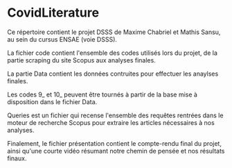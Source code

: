 # CovidLiterature
Ce répertoire contient le projet DSSS de Maxime Chabriel et Mathis Sansu, au sein du cursus ENSAE (voie DSSS).

La fichier code contient l'ensemble des codes utilisés lors du projet, de la partie scraping du site Scopus aux analyses finales. 

La partie Data contient les données contruites pour effectuer les anaylses finales. 

Les codes 9_ et 10_ peuvent être tournés à partir de la base mise à disposition dans le fichier Data.

Queries est un fichier qui recense l'ensemble des requêtes rentrées dans le moteur de recherche Scopus pour extraire les articles nécessaires à nos analyses.

Finalement, le fichier présentation contient le compte-rendu final du projet, ainsi qu'une courte vidéo résumant notre chemin de pensée et nos résultats finaux.





